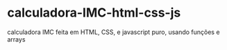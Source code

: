 # calculadora-IMC-html-css-js
calculadora IMC feita em HTML, CSS, e javascript puro, usando funções e arrays
